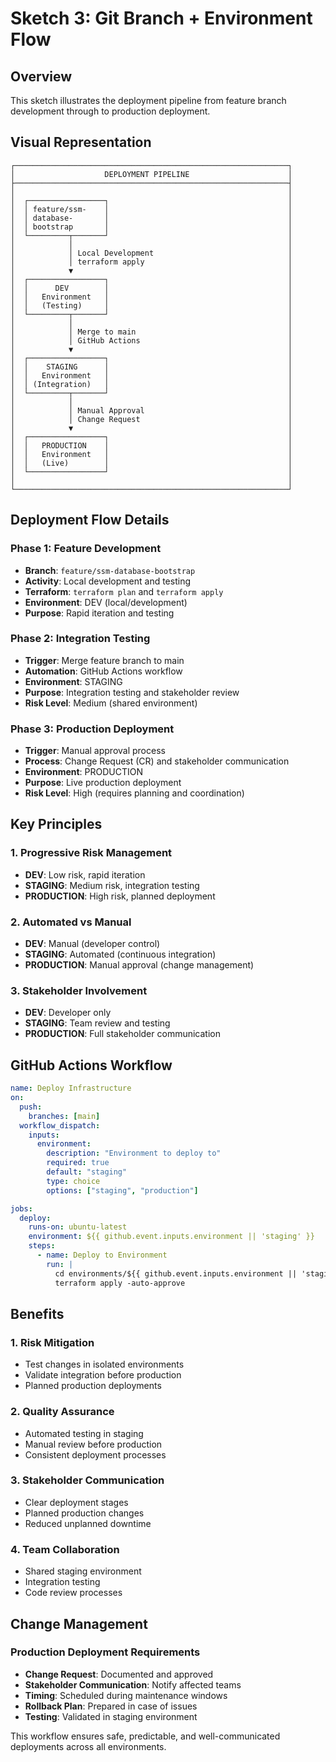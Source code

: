 # Sketch 3: Git Branch + Environment Flow

## Overview

This sketch illustrates the deployment pipeline from feature branch development through to production deployment.

## Visual Representation

```
┌─────────────────────────────────────────────────────────────┐
│                    DEPLOYMENT PIPELINE                      │
├─────────────────────────────────────────────────────────────┤
│                                                             │
│  ┌─────────────────┐                                        │
│  │ feature/ssm-    │                                        │
│  │ database-       │                                        │
│  │ bootstrap       │                                        │
│  └─────────┬───────┘                                        │
│            │                                                │
│            │ Local Development                              │
│            │ terraform apply                                │
│            ▼                                                │
│  ┌─────────────────┐                                        │
│  │      DEV        │                                        │
│  │   Environment   │                                        │
│  │   (Testing)     │                                        │
│  └─────────┬───────┘                                        │
│            │                                                │
│            │ Merge to main                                  │
│            │ GitHub Actions                                 │
│            ▼                                                │
│  ┌─────────────────┐                                        │
│  │    STAGING      │                                        │
│  │   Environment   │                                        │
│  │ (Integration)   │                                        │
│  └─────────┬───────┘                                        │
│            │                                                │
│            │ Manual Approval                                │
│            │ Change Request                                 │
│            ▼                                                │
│  ┌─────────────────┐                                        │
│  │   PRODUCTION    │                                        │
│  │   Environment   │                                        │
│  │   (Live)        │                                        │
│  └─────────────────┘                                        │
│                                                             │
└─────────────────────────────────────────────────────────────┘
```

## Deployment Flow Details

### Phase 1: Feature Development

- **Branch**: `feature/ssm-database-bootstrap`
- **Activity**: Local development and testing
- **Terraform**: `terraform plan` and `terraform apply`
- **Environment**: DEV (local/development)
- **Purpose**: Rapid iteration and testing

### Phase 2: Integration Testing

- **Trigger**: Merge feature branch to main
- **Automation**: GitHub Actions workflow
- **Environment**: STAGING
- **Purpose**: Integration testing and stakeholder review
- **Risk Level**: Medium (shared environment)

### Phase 3: Production Deployment

- **Trigger**: Manual approval process
- **Process**: Change Request (CR) and stakeholder communication
- **Environment**: PRODUCTION
- **Purpose**: Live production deployment
- **Risk Level**: High (requires planning and coordination)

## Key Principles

### 1. Progressive Risk Management

- **DEV**: Low risk, rapid iteration
- **STAGING**: Medium risk, integration testing
- **PRODUCTION**: High risk, planned deployment

### 2. Automated vs Manual

- **DEV**: Manual (developer control)
- **STAGING**: Automated (continuous integration)
- **PRODUCTION**: Manual approval (change management)

### 3. Stakeholder Involvement

- **DEV**: Developer only
- **STAGING**: Team review and testing
- **PRODUCTION**: Full stakeholder communication

## GitHub Actions Workflow

```yaml
name: Deploy Infrastructure
on:
  push:
    branches: [main]
  workflow_dispatch:
    inputs:
      environment:
        description: "Environment to deploy to"
        required: true
        default: "staging"
        type: choice
        options: ["staging", "production"]

jobs:
  deploy:
    runs-on: ubuntu-latest
    environment: ${{ github.event.inputs.environment || 'staging' }}
    steps:
      - name: Deploy to Environment
        run: |
          cd environments/${{ github.event.inputs.environment || 'staging' }}
          terraform apply -auto-approve
```

## Benefits

### 1. Risk Mitigation

- Test changes in isolated environments
- Validate integration before production
- Planned production deployments

### 2. Quality Assurance

- Automated testing in staging
- Manual review before production
- Consistent deployment processes

### 3. Stakeholder Communication

- Clear deployment stages
- Planned production changes
- Reduced unplanned downtime

### 4. Team Collaboration

- Shared staging environment
- Integration testing
- Code review processes

## Change Management

### Production Deployment Requirements

- **Change Request**: Documented and approved
- **Stakeholder Communication**: Notify affected teams
- **Timing**: Scheduled during maintenance windows
- **Rollback Plan**: Prepared in case of issues
- **Testing**: Validated in staging environment

This workflow ensures safe, predictable, and well-communicated deployments across all environments.
